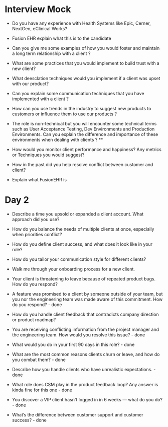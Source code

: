 # Interview Mock

- Do you have any experience with Health Systems like Epic, Cerner, NextGen, eClinical Works? 

- Fusion EHR explain what this is to the candidate

- Can you give me some examples of how you would foster and maintain a long term relationship with a client ? 

- What are some practices that you would implement to build trust with a new client?

- What deesclation techniques would you implement if a client was upset with our product? 

- Can you explain some communication techniques that you have implemented with a client ? 

- How can you use trends in the industry to suggest new products to customers or influence them to use our products ? 

- The role is non-technical but you will encounter some technical terms such as User Acceptance Testing, Dev Environments and Production Environments. Can you explain the difference and importance of these environments when dealing with clients ? **

- How would you monitor client performance and happiness? Any metrics or Techniques you would suggest? 

- How in the past did you help resolve conflict between customer and client? 

- Explain what FusionEHR is 


# Day 2

- Describe a time you upsold or expanded a client account. What approach did you use?

- How do you balance the needs of multiple clients at once, especially when priorities conflict?

- How do you define client success, and what does it look like in your role?

- How do you tailor your communication style for different clients?

- Walk me through your onboarding process for a new client.

- Your client is threatening to leave because of repeated product bugs. How do you respond?

- A feature was promised to a client by someone outside of your team, but you nor the engineering team was made aware of this commitment. How do you respond? - done

- How do you handle client feedback that contradicts company direction or product roadmap?

- You are receiving conflicting information from the project manager and the engineering team. How would you resolve this issue? - done

- What would you do in your first 90 days in this role? - done 

- What are the most common reasons clients churn or leave, and how do you combat them? - done

- Describe how you handle clients who have unrealistic expectations. - done

- What role does CSM play in the product feedback loop? Any answer is kinda fine for this one - done

- You discover a VIP client hasn't logged in in 6 weeks — what do you do? - done

- What’s the difference between customer support and customer success? - done 
